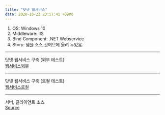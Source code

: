 ```yaml
---
title: "닷넷 웹서비스"
date: 2020-10-22 23:57:41 +0900
---
```


1. OS: Windows 10  
2. Middleware: IIS
3. Bind Component: .NET Webservice
4. Story: 샘플 소스 깃허브에 올려 두었음.

---
닷넷 웹서비스 구축 (외부 테스트)  
[웹서비스외부](http://112.151.93.8:86/WebService1.asmx?op=SelectCertificates "웹서비스외부")  

---
닷넷 웹서비스 구축 (로컬 테스트)  
[웹서비스로컬](http://192.168.219.160:86/WebService1.asmx?op=SelectCertificates "웹서비스로컬")  

---
서버, 클라이언트 소스<br>
[Source](https://github.com/sansonyeo/MTNWebService)